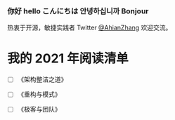 ### 你好 hello こんにちは 안녕하십니까 Bonjour
热衷于开源，敏捷实践者 Twitter [@AhianZhang](https://twitter.com/AhianZhang) 欢迎交流。



# 我的 2021 年阅读清单

- [ ] 《架构整洁之道》
- [ ] 《重构与模式》
- [ ] 《极客与团队》


